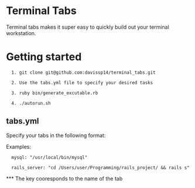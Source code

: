 # Terminal Tabs

Terminal tabs makes it super easy to quickly build out your terminal workstation.


# Getting started

      1. git clone git@github.com:davissp14/terminal_tabs.git
      
      2. Use the tabs.yml file to specify your desired tasks

      3. ruby bin/generate_excutable.rb

      4. ./autorun.sh   




## tabs.yml

Specify your tabs in the following format:
  
   Examples:

      mysql: "/usr/local/bin/mysql"

      rails_server: "cd /Users/user/Programming/rails_project/ && rails s"
      
   *** The key cooresponds to the name of the tab
     



